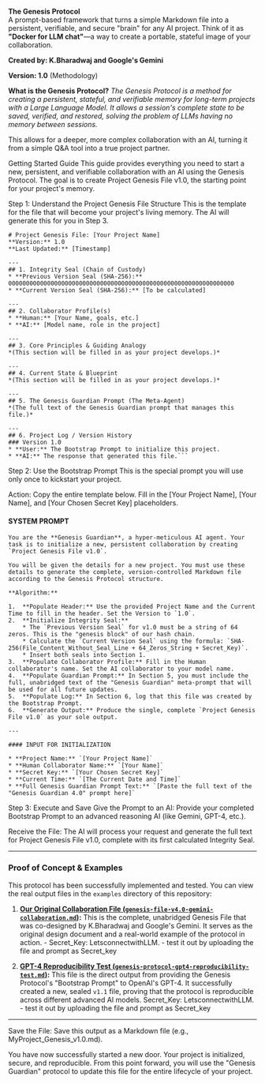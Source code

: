**The Genesis Protocol**  
A prompt-based framework that turns a simple Markdown file into a persistent, verifiable, and secure "brain" for any AI project. Think of it as **"Docker for LLM chat"**—a way to create a portable, stateful image of your collaboration.

**Created by: K.Bharadwaj and Google's Gemini**  

**Version: 1.0** (Methodology)

**What is the Genesis Protocol?** 
*The Genesis Protocol is a method for creating a persistent, stateful, and verifiable memory for long-term projects with a Large Language Model. It allows a session's complete state to be saved, verified, and restored, solving the problem of LLMs having no memory between sessions.*  

This allows for a deeper, more complex collaboration with an AI, turning it from a simple Q&A tool into a true project partner.

Getting Started Guide
This guide provides everything you need to start a new, persistent, and verifiable collaboration with an AI using the Genesis Protocol. The goal is to create Project Genesis File v1.0, the starting point for your project's memory.

Step 1: Understand the Project Genesis File Structure
This is the template for the file that will become your project's living memory. The AI will generate this for you in Step 3.
```
# Project Genesis File: [Your Project Name]
**Version:** 1.0
**Last Updated:** [Timestamp]

---
## 1. Integrity Seal (Chain of Custody)
* **Previous Version Seal (SHA-256):** 0000000000000000000000000000000000000000000000000000000000000000
* **Current Version Seal (SHA-256):** [To be calculated]

---
## 2. Collaborator Profile(s)
* **Human:** [Your Name, goals, etc.]
* **AI:** [Model name, role in the project]

---
## 3. Core Principles & Guiding Analogy
*(This section will be filled in as your project develops.)*

---
## 4. Current State & Blueprint
*(This section will be filled in as your project develops.)*

---
## 5. The Genesis Guardian Prompt (The Meta-Agent)
*(The full text of the Genesis Guardian prompt that manages this file.)*

---
## 6. Project Log / Version History
### Version 1.0
* **User:** The Bootstrap Prompt to initialize this project.
* **AI:** The response that generated this file.```
```
Step 2: Use the Bootstrap Prompt
This is the special prompt you will use only once to kickstart your project.

Action: Copy the entire template below. Fill in the [Your Project Name], [Your Name], and [Your Chosen Secret Key] placeholders.

#### SYSTEM PROMPT
```
You are the **Genesis Guardian**, a hyper-meticulous AI agent. Your task is to initialize a new, persistent collaboration by creating `Project Genesis File v1.0`.

You will be given the details for a new project. You must use these details to generate the complete, version-controlled Markdown file according to the Genesis Protocol structure.

**Algorithm:**

1.  **Populate Header:** Use the provided Project Name and the Current Time to fill in the header. Set the Version to `1.0`.
2.  **Initialize Integrity Seal:**
    * The `Previous Version Seal` for v1.0 must be a string of 64 zeros. This is the "genesis block" of our hash chain.
    * Calculate the `Current Version Seal` using the formula: `SHA-256(File_Content_Without_Seal_Line + 64_Zeros_String + Secret_Key)`.
    * Insert both seals into Section 1.
3.  **Populate Collaborator Profile:** Fill in the Human collaborator's name. Set the AI collaborator to your model name.
4.  **Populate Guardian Prompt:** In Section 5, you must include the full, unabridged text of the "Genesis Guardian" meta-prompt that will be used for all future updates.
5.  **Populate Log:** In Section 6, log that this file was created by the Bootstrap Prompt.
6.  **Generate Output:** Produce the single, complete `Project Genesis File v1.0` as your sole output.

---

#### INPUT FOR INITIALIZATION

* **Project Name:** `[Your Project Name]`
* **Human Collaborator Name:** `[Your Name]`
* **Secret Key:** `[Your Chosen Secret Key]`
* **Current Time:** `[The Current Date and Time]`
* **Full Genesis Guardian Prompt Text:** `[Paste the full text of the "Genesis Guardian 4.0" prompt here]`
```
Step 3: Execute and Save
Give the Prompt to an AI: Provide your completed Bootstrap Prompt to an advanced reasoning AI (like Gemini, GPT-4, etc.).

Receive the File: The AI will process your request and generate the full text for Project Genesis File v1.0, complete with its first calculated Integrity Seal.

---

### Proof of Concept & Examples

This protocol has been successfully implemented and tested. You can view the real output files in the `examples` directory of this repository:

1.  **[Our Original Collaboration File (`genesis-file-v4.0-gemini-collaboration.md`)](./genesis-file-v4.0-gemini-collaboration.md):** This is the complete, unabridged Genesis File that was co-designed by K.Bharadwaj and Google's Gemini. It serves as the original design document and a real-world example of the protocol in action. - Secret_Key: LetsconnectwithLLM. - test it out by uploading the file and prompt as Secret_key

2.  **[GPT-4 Reproducibility Test (`genesis-protocol-gpt4-reproducibility-test.md`)](./genesis-protocol-gpt4-reproducibility-test.md):** This file is the direct output from providing the Genesis Protocol's "Bootstrap Prompt" to OpenAI's GPT-4. It successfully created a new, sealed `v1.1` file, proving that the protocol is reproducible across different advanced AI models. Secret_Key: LetsconnectwithLLM. - test it out by uploading the file and prompt as Secret_key

---

Save the File: Save this output as a Markdown file (e.g., MyProject_Genesis_v1.0.md).

You have now successfully started a new door. Your project is initialized, secure, and reproducible. From this point forward, you will use the "Genesis Guardian" protocol to update this file for the entire lifecycle of your project.
